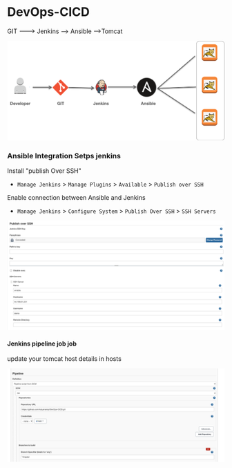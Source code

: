 # DevOps-CICD 

GIT ---> Jenkins --> Ansible -->Tomcat 

![alt text](./images/cicd.png)

### Ansible  Integration Setps jenkins

Install "publish Over SSH"
 - `Manage Jenkins` > `Manage Plugins` > `Available` > `Publish over SSH` 

Enable connection between Ansible and Jenkins

- `Manage Jenkins` > `Configure System` > `Publish Over SSH` > `SSH Servers` 


![alt text](./images/ssh.png)

#### Jenkins pipeline job job 

update your tomcat host details in  hosts

![alt text](./images/jenkinsfile.png)


